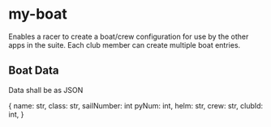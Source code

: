 # my-boat

Enables a racer to create a boat/crew configuration for use by the other apps in the suite. Each club member can create multiple boat entries.

## Boat Data

Data shall be as JSON

{
	name: str,
	class: str,
	sailNumber: int
	pyNum: int,
	helm: str,
	crew: str,
	clubId: int,
}
